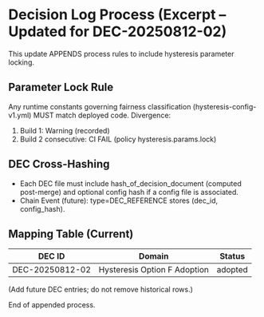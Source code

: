 # Decision Log Process (Excerpt – Updated for DEC-20250812-02)

This update APPENDS process rules to include hysteresis parameter locking.

## Parameter Lock Rule
Any runtime constants governing fairness classification (hysteresis-config-v1.yml) MUST match deployed code. Divergence:
1. Build 1: Warning (recorded)
2. Build 2 consecutive: CI FAIL (policy hysteresis.params.lock)

## DEC Cross-Hashing
- Each DEC file must include hash_of_decision_document (computed post-merge) and optional config hash if a config file is associated.
- Chain Event (future): type=DEC_REFERENCE stores (dec_id, config_hash).

## Mapping Table (Current)
| DEC ID | Domain | Status |
|--------|--------|--------|
| DEC-20250812-02 | Hysteresis Option F Adoption | adopted |

(Add future DEC entries; do not remove historical rows.)

End of appended process.